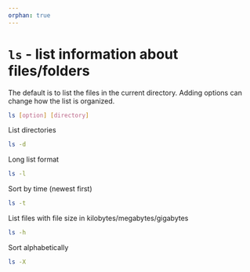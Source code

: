 ```yaml
---
orphan: true
---
```


# `ls` - list information about files/folders 

The default is to list the files in the current directory. Adding options can change how the list is organized.

```bash
ls [option] [directory]
```

List directories

```bash
ls -d
```

Long list format 

```bash
ls -l
```

Sort by time (newest first)

```bash
ls -t
```

List files with file size in kilobytes/megabytes/gigabytes

```bash
ls -h
```

Sort alphabetically

```bash
ls -X
```